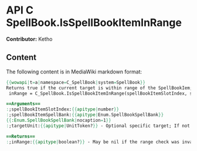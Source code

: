 # API C SpellBook.IsSpellBookItemInRange

**Contributor:** Ketho

## Content

The following content is in MediaWiki markdown format:

```mediawiki
{{wowapi|t=a|namespace=C_SpellBook|system=SpellBook}}
Returns true if the current target is within range of the SpellBookIem; False if out of range; Nil if range check was invalid
 inRange = C_SpellBook.IsSpellBookItemInRange(spellBookItemSlotIndex, spellBookItemSpellBank [, targetUnit])

==Arguments==
:;spellBookItemSlotIndex:{{apitype|number}}
:;spellBookItemSpellBank:{{apitype|Enum.SpellBookSpellBank}}
{{:Enum.SpellBookSpellBank|nocaption=1}}
:;targetUnit:{{apitype|UnitToken?}} - Optional specific target; If not supplied, player's current target (if any) will be used

==Returns==
:;inRange:{{apitype|boolean?}} - May be nil if the range check was invalid, ie due to unknown/invalid spell, missing/invalid target, etc
```